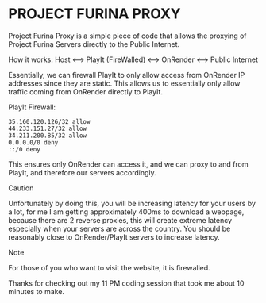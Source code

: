 # PROJECT FURINA PROXY
Project Furina Proxy is a simple piece of code that allows the proxying of Project Furina Servers directly to the Public Internet.

How it works:
Host <--> PlayIt (FireWalled) <--> OnRender <--> Public Internet

Essentially, we can firewall PlayIt to only allow access from OnRender IP addresses since they are static. This allows us to essentially only allow traffic coming from OnRender directly to PlayIt.

PlayIt Firewall:
```
35.160.120.126/32 allow
44.233.151.27/32 allow
34.211.200.85/32 allow
0.0.0.0/0 deny
::/0 deny
```
This ensures only OnRender can access it, and we can proxy to and from PlayIt, and therefore our servers accordingly.

> [!CAUTION]
> Unfortunately by doing this, you will be increasing latency for your users by a lot, for me I am getting approximately 400ms to download a webpage, because there are 2 reverse proxies, this will create extreme latency especially when your servers are across the country. You should be reasonably close to OnRender/PlayIt servers to increase latency.

> [!NOTE]
> For those of you who want to visit the website, it is firewalled.

Thanks for checking out my 11 PM coding session that took me about 10 minutes to make.
